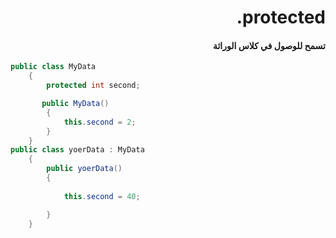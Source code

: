 ﻿
# <div dir = rtl > protected.</dir >

#### <div dir = rtl >تسمح للوصول في كلاس الوراثة</dir >

```csharp
public class MyData
    {
        protected int second;

       public MyData()
        {
            this.second = 2;
        }
    }
public class yoerData : MyData
    {
        public yoerData()
        {
           
            this.second = 40;

        }
    }
``` 

